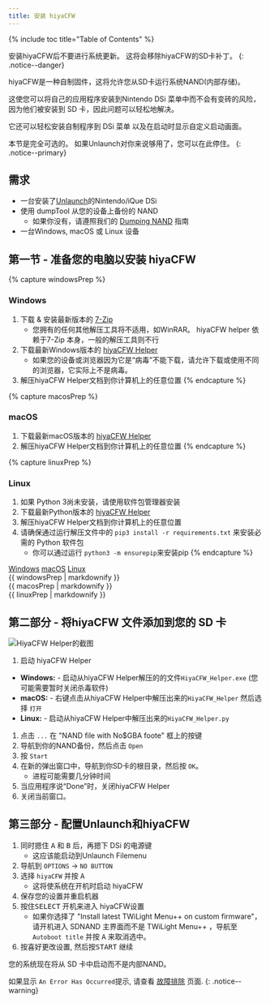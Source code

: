 ```yaml
---
title: 安装 hiyaCFW
---
```


{% include toc title="Table of Contents" %}

安装hiyaCFW后不要进行系统更新。 这将会移除hiyaCFW的SD卡补丁。
{: .notice--danger}

hiyaCFW是一种自制固件，这将允许您从SD卡运行系统NAND(内部存储)。

这使您可以将自己的应用程序安装到Nintendo DSi 菜单中而不会有变砖的风险， 因为他们被安装到 SD 卡，因此问题可以轻松地解决。

它还可以轻松安装自制程序到 DSi 菜单 以及在启动时显示自定义启动画面。

本节是完全可选的。 如果Unlaunch对你来说够用了，您可以在此停住。
{: .notice--primary}

## 需求
- 一台安装了[Unlaunch](/installing-unlaunch)的Nintendo/iQue DSi
- 使用 dumpTool 从您的设备上备份的 NAND
   - 如果你没有，请遵照我们的 [Dumping NAND](dumping-nand) 指南
- 一台Windows, macOS 或 Linux 设备

## 第一节 - 准备您的电脑以安装 hiyaCFW

{% capture windowsPrep %}
<noscript>
   <h3>Windows</h3>
</noscript>

1. 下载 & 安装最新版本的 [7-Zip](https://www.7-zip.org/download.html)
   - 您拥有的任何其他解压工具将不适用，如WinRAR。 hiyaCFW helper 依赖于7-Zip 本身，一般的解压工具则不行
1. 下载最新Windows版本的 [hiyaCFW Helper](https://github.com/mondul/HiyaCFW-Helper/releases)
   - 如果您的设备或浏览器因为它是“病毒”不能下载，请允许下载或使用不同的浏览器，它实际上不是病毒。
1. 解压hiyaCFW Helper文档到你计算机上的任意位置
{% endcapture %}

{% capture macosPrep %}
<noscript>
   <h3>macOS</h3>
</noscript>

1. 下载最新macOS版本的 [hiyaCFW Helper](https://github.com/mondul/HiyaCFW-Helper/releases)
1. 解压hiyaCFW Helper文档到你计算机上的任意位置
{% endcapture %}

{% capture linuxPrep %}
<noscript>
   <h3>Linux</h3>
</noscript>

1. 如果 Python 3尚未安装，请使用软件包管理器安装
1. 下载最新Python版本的 [hiyaCFW Helper](https://github.com/mondul/HiyaCFW-Helper/releases)
1. 解压hiyaCFW Helper文档到你计算机上的任意位置
1. 请确保通过运行解压文件中的 `pip3 install -r requirements.txt` 来安装必需的 Python 软件包
   - 你可以通过运行 `python3 -m ensurepip`来安装pip
{% endcapture %}

<div class="tabcontainer">
   <a class="tablinks btn btn--large btn--info delink windows" href="#windowsPrep" onclick="openTab(event, 'windowsPrep')">Windows</a>
   <a class="tablinks btn btn--large btn--info delink macos" href="#macosPrep" onclick="openTab(event, 'macosPrep')">macOS</a>
   <a class="tablinks btn btn--large btn--info delink other" href="#linuxPrep" onclick="openTab(event, 'linuxPrep')">Linux</a>

   <div id="windowsPrep" class="blanktabcontent">{{ windowsPrep | markdownify }}</div>
   <div id="macosPrep" class="blanktabcontent">{{ macosPrep | markdownify }}</div>
   <div id="linuxPrep" class="blanktabcontent">{{ linuxPrep | markdownify }}</div>
</div>

## 第二部分 - 将hiyaCFW 文件添加到您的 SD 卡

![HiyaCFW Helper的截图](https://image.ibb.co/hhzKRL/Screen-Shot-2018-10-18-at-16-30-18.png)

1. 启动 hiyaCFW Helper
  - **Windows:** - 启动从hiyaCFW Helper解压的的文件`HiyaCFW_Helper.exe` (您可能需要暂时关闭杀毒软件)
  - **macOS:** - 右键点击从hiyaCFW Helper中解压出来的`HiyaCFW_Helper` 然后选择 `打开`
  - **Linux:** - 启动从hiyaCFW Helper中解压出来的`HiyaCFW_Helper.py`
1. 点击 `...` 在 "NAND file with No$GBA foote" 框上的按键
1. 导航到你的NAND备份，然后点击 `Open`
1. 按 `Start`
1. 在新的弹出窗口中，导航到你SD卡的根目录，然后按 `OK`。
   - 进程可能需要几分钟时间
1. 当应用程序说“Done”时，关闭hiyaCFW Helper
1. 关闭当前窗口。

## 第三部分 - 配置Unlaunch和hiyaCFW

1. 同时摁住 <kbd class="face">A</kbd> 和 <kbd class="face">B</kbd> 后，再摁下 DSi 的电源键
   - 这应该能启动到Unlaunch Filemenu
1. 导航到 `OPTIONS` -> `NO BUTTON`
1. 选择 `hiyaCFW` 并按 <kbd class="face">A</kbd>
   - 这将使系统在开机时启动 hiyaCFW
1. 保存您的设置并重启机器
1. 按住<kbd>SELECT</kbd> 开机来进入 hiyaCFW设置
   - 如果你选择了 "Install latest TWiLight Menu++ on custom firmware"，请开机进入 SDNAND 主界面而不是 TWiLight Menu++ ，导航至 `Autoboot title` 并按 <kbd class="face">A</kbd> 来取消选中。
1. 按喜好更改设置, 然后按<kbd>START</kbd> 继续

您的系统现在将从 SD 卡中启动而不是内部NAND。

如果显示 `An Error Has Occurred`提示, 请查看 [故障排除](troubleshooting) 页面.
{: .notice--warning}

<script src="/assets/js/tabs.js"></script>
